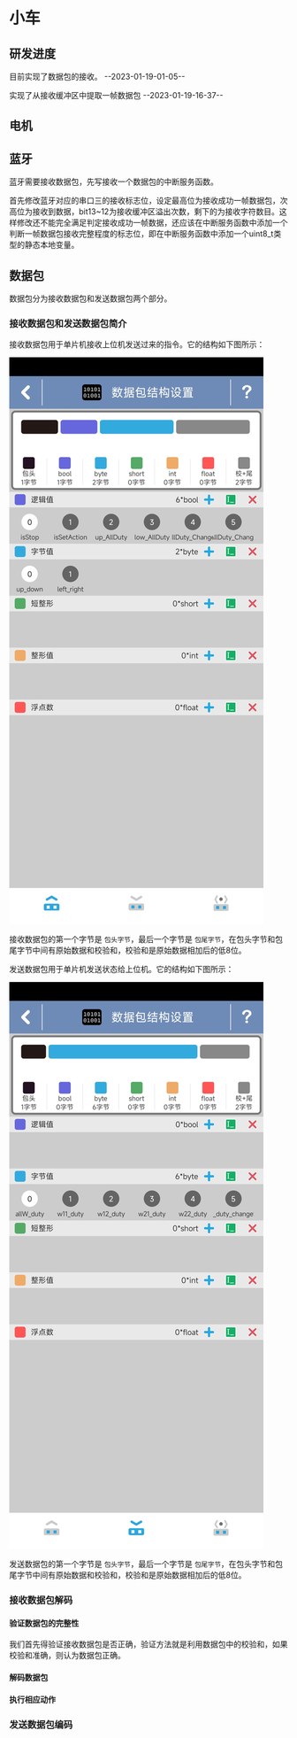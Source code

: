 # 小车 #

## 研发进度 ##

目前实现了数据包的接收。		--2023-01-19-01-05--

实现了从接收缓冲区中提取一帧数据包          --2023-01-19-16-37--

## 电机 ##

## 蓝牙 ##

蓝牙需要接收数据包，先写接收一个数据包的中断服务函数。

首先修改蓝牙对应的串口三的接收标志位，设定最高位为接收成功一帧数据包，次高位为接收到数据，bit13~12为接收缓冲区溢出次数，剩下的为接收字符数目。这样修改还不能完全满足判定接收成功一帧数据，还应该在中断服务函数中添加一个判断一帧数据包接收完整程度的标志位，即在中断服务函数中添加一个uint8_t类型的静态本地变量。

## 数据包 ##

数据包分为接收数据包和发送数据包两个部分。

### 接收数据包和发送数据包简介 ###

接收数据包用于单片机接收上位机发送过来的指令。它的结构如下图所示：

![接收数据包](./picts/%E6%8E%A5%E6%94%B6%E6%95%B0%E6%8D%AE%E5%8C%85.jpg)

接收数据包的第一个字节是 `包头字节`，最后一个字节是 `包尾字节`，在包头字节和包尾字节中间有原始数据和校验和，校验和是原始数据相加后的低8位。

发送数据包用于单片机发送状态给上位机。它的结构如下图所示：

![发送数据包](./picts/%E5%8F%91%E9%80%81%E6%95%B0%E6%8D%AE%E5%8C%85.jpg)

发送数据包的第一个字节是 `包头字节`，最后一个字节是 `包尾字节`，在包头字节和包尾字节中间有原始数据和校验和，校验和是原始数据相加后的低8位。

### 接收数据包解码 ###

#### 验证数据包的完整性 ####

我们首先得验证接收数据包是否正确，验证方法就是利用数据包中的校验和，如果校验和准确，则认为数据包正确。

#### 解码数据包 ####

#### 执行相应动作 ####

### 发送数据包编码 ###
